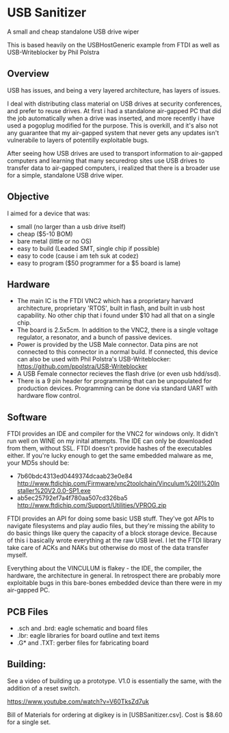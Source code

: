 USB Sanitizer
================

A small and cheap standalone USB drive wiper

This is based heavily on the USBHostGeneric example from FTDI as well as USB-Writeblocker by Phil Polstra

Overview
---------
USB has issues, and being a very layered architecture, has layers of issues.

I deal with distributing class material on USB drives at security conferences, and prefer to reuse drives. At first i had a standalone air-gapped PC that did the job automatically when a drive was inserted, and more recently i have used a pogoplug modified for the purpose. This is overkill, and it's also not any guarantee that my air-gapped system that never gets any updates isn't vulnerabile to layers of potentilly exploitable bugs.

After seeing how USB drives are used to transport information to air-gapped computers and learning that many securedrop sites use USB drives to transfer data to air-gapped computers, i realized that there is a broader use for a simple, standalone USB drive wiper.

Objective
---------
I aimed for a device that was:
- small (no larger than a usb drive itself)
- cheap ($5-10 BOM)
- bare metal (little or no OS)
- easy to build (Leaded SMT, single chip if possible)
- easy to code (cause i am teh suk at codez)
- easy to program ($50 programmer for a $5 board is lame)
 
Hardware
--------
- The main IC is the FTDI VNC2 which has a proprietary harvard architecture, proprietary 'RTOS', built in flash, and built in usb host capability. No other chip that i found under $10 had all that on a single chip.
- The board is 2.5x5cm. In addition to the VNC2, there is a single voltage regulator, a resonator, and a bunch of passive devices.
- Power is provided by the USB Male connector. Data pins are not connected to this connector in a normal build. If connected, this device can also be used with Phil Polstra's USB-Writeblocker: https://github.com/ppolstra/USB-Writeblocker
- A USB Female connector recieves the flash drive (or even usb hdd/ssd).
- There is a 9 pin header for programming that can be unpopulated for production devices. Programming can be done via standard UART with hardware flow control.

Software
--------
FTDI provides an IDE and compiler for the VNC2 for windows only. It didn't run well on WINE on my inital attempts. The IDE can only be downloaded from them, without SSL. FTDI doesn't provide hashes of the executables either. If you're lucky enough to get the same embedded malware as me, your MD5s should be:
- 7b60bdc4313ed0449374dcaab23e0e84 http://www.ftdichip.com/Firmware/vnc2toolchain/Vinculum%20II%20Installer%20V2.0.0-SP1.exe
- ab5ec25792ef7a4f780aa507cd326ba5 http://www.ftdichip.com/Support/Utilities/VPROG.zip

FTDI provides an API for doing some basic USB stuff. They've got APIs to navigate filesystems and play audio files, but they're missing the ability to do basic things like query the capacity of a block storage device. Because of this i basically wrote everything at the raw USB level. I let the FTDI library take care of ACKs and NAKs but otherwise do most of the data transfer myself.

Everything about the VINCULUM is flakey - the IDE, the compiler, the hardware, the architecture in general. In retrospect there are probably more exploitable bugs in this bare-bones embedded device than there were in my air-gapped PC.

PCB Files
---------
* .sch and .brd: eagle schematic and board files 
* .lbr: eagle libraries for board outline and text items 
* .G* and .TXT: gerber files for fabricating board

Building:
------------------
See a video of building up a prototype. V1.0 is essentially the same, with the addition of a reset switch.

https://www.youtube.com/watch?v=V60TksZd7uk

Bill of Materials for ordering at digikey is in [USBSanitizer.csv]. Cost is $8.60 for a single set. 


